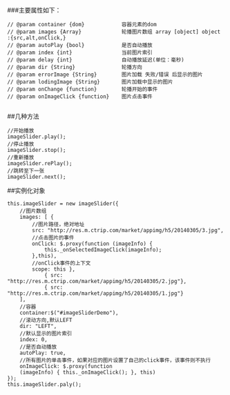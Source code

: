 ###主要属性如下：
<pre><code>// @param container {dom}            容器元素的dom
// @param images {Array}             轮播图片数组 array [object] object :{src,alt,onClick,}
// @param autoPlay {bool}            是否自动播放
// @param index {int}                当前图片索引
// @param delay {int}                自动播放延迟(单位：毫秒)
// @param dir {String}               轮播方向
// @param errorImage {String}        图片加载 失败/错误 后显示的图片
// @param lodingImage {String}       图片加载中显示的图片
// @param onChange {function}        轮播开始的事件
// @param onImageClick {function}    图片点击事件

</code></pre>

##几种方法
<pre><code class="javascript">//开始播放
imageSlider.play();
//停止播放
imageSlider.stop();
//重新播放
imageSlider.rePlay();
//跳转至下一张
imageSlider.next();
</code></pre>

##实例化对象
<pre><code>this.imageSlider = new imageSlider({
    //图片数组
    images: [ {
        //图片路径，绝对地址
        src: "http://res.m.ctrip.com/market/appimg/h5/20140305/3.jpg",
        //点击图片的事件
        onClick: $.proxy(function (imageInfo) {
            this._onSelectedImageClick(imageInfo);
        },this),
        //onClick事件的上下文
        scope: this },
            { src: "http://res.m.ctrip.com/market/appimg/h5/20140305/2.jpg"},
            { src: "http://res.m.ctrip.com/market/appimg/h5/20140305/1.jpg"}
    ],
    //容器
    container:$("#imageSliderDemo"),
    //滚动方向,默认LEFT
    dir: "LEFT",
    //默认显示的图片索引
    index: 0,
    //是否自动播放
    autoPlay: true,
    //所有图片的单击事件，如果对应的图片设置了自己的click事件，该事件则不执行
    onImageClick: $.proxy(function
    (imageInfo) { this._onImageClick(); }, this)
});
this.imageSlider.paly();
</code></pre>